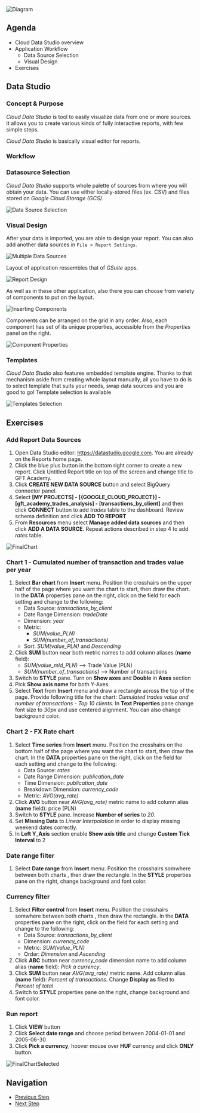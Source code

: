 ![Diagram](https://github.com/gft-academy-pl/gcp-data-analysis-with-bigquery/blob/master/assets/Data%20analysis%20with%20BQ%20-%20diagram%20(part_1).png?raw=true)

## Agenda
* Cloud Data Studio overview
* Application Workflow
    * Data Source Selection
    * Visual Design
* Exercises
## Data Studio

### Concept & Purpose
*Cloud Data Studio* is tool to easily visualize data from one or more sources.
It allows you to create various kinds of fully interactive reports, with few simple steps.

*Cloud Data Studio* is basically visual editor for reports.

### Workflow

### Datasource Selection
*Cloud Data Studio* supports whole palette of sources from where you will obtain your data.
You can use either locally-stored files (ex. CSV) and files stored on *Google Cloud Storage (GCS)*.

![Data Source Selection](https://github.com/gft-academy-pl/gcp-data-analysis-with-bigquery/blob/master/assets/datastudio_data-sources.png)

### Visual Design
After your data is imported, you are able to design your report.
You can also add another data sources in `File > Report Settings`.

![Multiple Data Sources](https://github.com/gft-academy-pl/gcp-data-analysis-with-bigquery/blob/master/assets/datastudio_mutliple-datasources.png)

Layout of application ressembles that of *GSuite* apps.

![Report Design](https://github.com/gft-academy-pl/gcp-data-analysis-with-bigquery/blob/master/assets/datastudio_report-design.png)

As well as in these other application, also there you can choose from variety of components to put on the layout.

![Inserting Components](https://github.com/gft-academy-pl/gcp-data-analysis-with-bigquery/blob/master/assets/datastudio_components.png)

Components can be arranged on the grid in any order. Also, each component has set of its unique properties, accessible from the *Properties* panel on the right.

![Component Properties](https://github.com/gft-academy-pl/gcp-data-analysis-with-bigquery/blob/master/assets/datastudio_properties.png)

### Templates 

*Cloud Data Studio* also features embedded template engine.
Thanks to that mechanism aside from creating whole layout manually, all you have to do is to select template that suits your needs, swap data sources and you are good to go!
Template selection is available
  
![Templates Selection](https://github.com/gft-academy-pl/gcp-data-analysis-with-bigquery/blob/master/assets/datastudio_templates.png)  


## Exercises

### Add Report Data Sources

1. Open Data Studio editor: https://datastudio.google.com. You are already on the Reports home page. 
2. Click the blue plus button in the bottom right corner to create a new report. Click Untitled Report title on top of the screen and change title to GFT Academy.
3. Click **CREATE NEW DATA SOURCE** button and select BigQuery connector panel. 
4. Select **[MY PROJECTS] - [{GOOGLE_CLOUD_PROJECT}] - [gft_academy_trades_analysis] - [transactions_by_client]** and then click **CONNECT** button to add _trades_ table to the dashboard. Review schema definition and click **ADD TO REPORT**
5. From **Resources** menu select  **Manage added data sources** and then click **ADD A DATA SOURCE**. Repeat actions described in step 4 to add _rates_ table.

![FinalChart](https://github.com/gft-academy-pl/gcp-data-analysis-with-bigquery/blob/master/assets/DataStudio_chart_final.png?raw=true)

### Chart 1 - Cumulated number of transaction and trades value per year

1. Select **Bar chart** from **Insert** menu. Position the crosshairs on the upper half of the page where you want the chart to start, then draw the chart. In the **DATA** properties pane on the right, click on the field for each setting and change to the following:
	* Data Source: _transactions_by_client_
	* Date Range Dimension: _tradeDate_
	* Dimension: _year_
	* Metric:
       * _SUM(value_PLN)_
       * _SUM(number_of_transactions)_
	* Sort: _SUM(value_PLN)_ and _Descending_
2. Click **SUM** button near both metric names to add column aliases (**name** field):
 	* _SUM(value_mld_PLN)_ --> Trade Value (PLN)
	* _SUM(number_of_transactions)_ --> Number of transactions
3. Switch to **STYLE** pane. Turn on **Show axes** and **Double** in **Axes** section
4. Pick **Show axis name** for both Y-Axes
5. Select **Text** from **Insert** menu and draw a rectangle across the top of the page. Provide following title for the chart: _Cumulated trades value and number of transactions - Top 10 clients_. In **Text Properties** pane change font size to _30px_ and use centered alignment. You can also change background color.

### Chart 2 - FX Rate chart
	
1. Select **Time series** from **Insert** menu. Position the crosshairs on the bottom half of the page where you want the chart to start, then draw the chart. In the **DATA** properties pane on the right, click on the field for each setting and change to the following:
	* Data Source: _rates_
	* Date Range Dimension: _publication_date_	
	* Time Dimension: _publication_date_
	* Breakdown Dimension: _currency_code_
	* Metric: _AVG(avg_rate)_
2. Click **AVG** button near _AVG(avg_rate)_ metric name to add column alias (**name** field): price (PLN)
3. Switch to **STYLE** pane. Increase **Number of series** to _20_.
4. Set **Missing Data** to _Linear Interpolation_ in order to display missing weekend dates correctly.
5. In **Left Y_Axis** section enable **Show axis title** and change **Custom Tick Interval** to 2

### Date range filter
1. Select **Date range** from **Insert** menu. Position the crosshairs somwhere between both charts , then draw the rectangle. In the **STYLE** properties pane on the right, change background and font color.

### Currency filter
1. Select **Filter control** from **Insert** menu. Position the crosshairs somwhere between both charts , then draw the rectangle. In the **DATA** properties pane on the right, click on the field for each setting and change to the following:
	* Data Source: _transactions_by_client_
	* Dimension: _currency_code_
	* Metric: _SUM(value_PLN)_
	* Order: _Dimension_ and _Ascending_
2. Click **ABC** button near _currency_code_ dimension name to add column alias (**name** field): _Pick a currency_.
3. Click **SUM** button near _AVG(avg_rate)_ metric name. Add column alias (**name** field): _Percent of transactions_. Change **Display as** filed to _Percent of total_
4. Switch to **STYLE** properties pane on the right, change background and font color.

### Run report

1. Click **VIEW** button
2. Click **Select date range** and choose period between 2004-01-01 and 2005-06-30
3. Click **Pick a currency**, hoover mouse over **HUF** currency and click **ONLY** button.

![FinalChartSelected](https://github.com/gft-academy-pl/gcp-data-analysis-with-bigquery/blob/master/assets/DataStudio_chart_final_selected.png?raw=true)

## Navigation

- [Previous Step](./02-bigquery.md)
- [Next Step](./04-dataprep.md)

